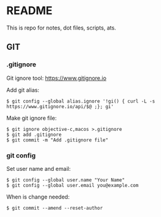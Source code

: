 # README

This is repo for notes, dot files, scripts, ats.

## GIT

### .gitignore

Git ignore tool: https://www.gitignore.io

Add git alias:

```
$ git config --global alias.ignore '!gi() { curl -L -s https://www.gitignore.io/api/$@ ;}; gi'
```

Make git ignore file:

```
$ git ignore objective-c,macos >.gitignore
$ git add .gitignore
$ git commit -m "Add .gitignore file"
```

### git config

Set user name and email:
```
$ git config --global user.name "Your Name"
$ git config --global user.email you@example.com
```

When is change needed:
```
$ git commit --amend --reset-author
```
